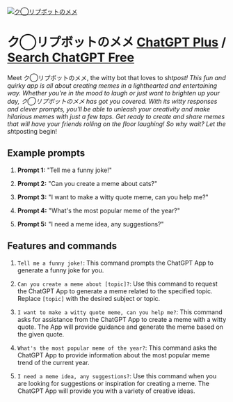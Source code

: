 
[![ク◯リプボットのメメ](https://files.oaiusercontent.com/file-wy0tvHmVd5FhUx8NqiOwj8Uc?se=2123-10-17T00%3A04%3A10Z&sp=r&sv=2021-08-06&sr=b&rscc=max-age%3D31536000%2C%20immutable&rscd=attachment%3B%20filename%3D20177c4f-4c24-49f7-b800-4b0026b999b6.png&sig=zrap0nyt11iAMXXSYyjJ%2B3TrZ6ZT6lDkh5KYvOHnP1g%3D)](https://chat.openai.com/g/g-YDcMGRn6X-kuoripubotutonomeme)

# ク◯リプボットのメメ [ChatGPT Plus](https://chat.openai.com/g/g-YDcMGRn6X-kuoripubotutonomeme) / [Search ChatGPT Free](https://gptcall.net/index.html#/?search=%E3%82%AF%E2%97%AF%E3%83%AA%E3%83%97%E3%83%9C%E3%83%83%E3%83%88%E3%81%AE%E3%83%A1%E3%83%A1)

Meet ク◯リプボットのメメ, the witty bot that loves to sh*tpost! This fun and quirky app is all about creating memes in a lighthearted and entertaining way. Whether you're in the mood to laugh or just want to brighten up your day, ク◯リプボットのメメ has got you covered. With its witty responses and clever prompts, you'll be able to unleash your creativity and make hilarious memes with just a few taps. Get ready to create and share memes that will have your friends rolling on the floor laughing! So why wait? Let the sh*tposting begin!

## Example prompts

1. **Prompt 1:** "Tell me a funny joke!"

2. **Prompt 2:** "Can you create a meme about cats?"

3. **Prompt 3:** "I want to make a witty quote meme, can you help me?"

4. **Prompt 4:** "What's the most popular meme of the year?"

5. **Prompt 5:** "I need a meme idea, any suggestions?"

## Features and commands

1. `Tell me a funny joke!`: This command prompts the ChatGPT App to generate a funny joke for you.

2. `Can you create a meme about [topic]?`: Use this command to request the ChatGPT App to generate a meme related to the specified topic. Replace `[topic]` with the desired subject or topic.

3. `I want to make a witty quote meme, can you help me?`: This command asks for assistance from the ChatGPT App to create a meme with a witty quote. The App will provide guidance and generate the meme based on the given quote.

4. `What's the most popular meme of the year?`: This command asks the ChatGPT App to provide information about the most popular meme trend of the current year.

5. `I need a meme idea, any suggestions?`: Use this command when you are looking for suggestions or inspiration for creating a meme. The ChatGPT App will provide you with a variety of creative ideas.


